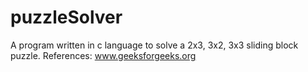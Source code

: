 # puzzleSolver
A program written in c language to solve a 2x3, 3x2, 3x3 sliding block puzzle. 
References: www.geeksforgeeks.org
